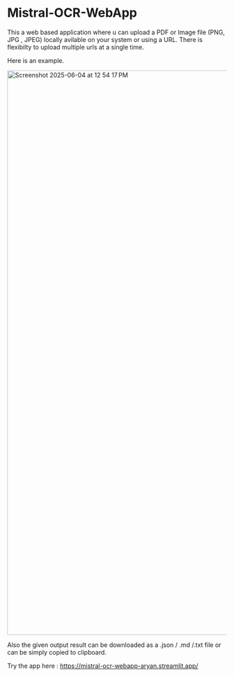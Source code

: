 # Mistral-OCR-WebApp

This a web based application where u can upload a PDF or Image file (PNG, JPG , JPEG) locally avilable on your system or using a URL. There is flexibilty to upload multiple urls at a single time. 

Here is an example.

<img width="1293" alt="Screenshot 2025-06-04 at 12 54 17 PM" src="https://github.com/user-attachments/assets/57183ad2-9280-4d3b-817c-2c8a95e12d1d" />

Also the given output result can be downloaded as a .json / .md /.txt file or can be simply copied to clipboard.

Try the app here : https://mistral-ocr-webapp-aryan.streamlit.app/
